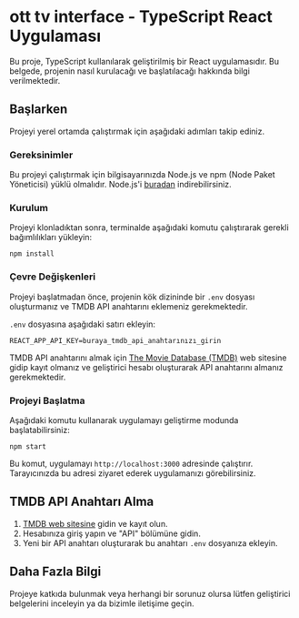 # ott tv interface - TypeScript React Uygulaması

Bu proje, TypeScript kullanılarak geliştirilmiş bir React uygulamasıdır. Bu belgede, projenin nasıl kurulacağı ve başlatılacağı hakkında bilgi verilmektedir.

## Başlarken

Projeyi yerel ortamda çalıştırmak için aşağıdaki adımları takip ediniz.

### Gereksinimler

Bu projeyi çalıştırmak için bilgisayarınızda Node.js ve npm (Node Paket Yöneticisi) yüklü olmalıdır. Node.js'i [buradan](https://nodejs.org/) indirebilirsiniz.

### Kurulum

Projeyi klonladıktan sonra, terminalde aşağıdaki komutu çalıştırarak gerekli bağımlılıkları yükleyin:

```
npm install
```

### Çevre Değişkenleri

Projeyi başlatmadan önce, projenin kök dizininde bir `.env` dosyası oluşturmanız ve TMDB API anahtarını eklemeniz gerekmektedir.

`.env` dosyasına aşağıdaki satırı ekleyin:

```
REACT_APP_API_KEY=buraya_tmdb_api_anahtarınızı_girin
```

TMDB API anahtarını almak için [The Movie Database (TMDB)](https://www.themoviedb.org/) web sitesine gidip kayıt olmanız ve geliştirici hesabı oluşturarak API anahtarını almanız gerekmektedir.

### Projeyi Başlatma

Aşağıdaki komutu kullanarak uygulamayı geliştirme modunda başlatabilirsiniz:

```
npm start
```

Bu komut, uygulamayı `http://localhost:3000` adresinde çalıştırır. Tarayıcınızda bu adresi ziyaret ederek uygulamanızı görebilirsiniz.

## TMDB API Anahtarı Alma

1. [TMDB web sitesine](https://www.themoviedb.org/) gidin ve kayıt olun.
2. Hesabınıza giriş yapın ve "API" bölümüne gidin.
3. Yeni bir API anahtarı oluşturarak bu anahtarı `.env` dosyanıza ekleyin.

## Daha Fazla Bilgi

Projeye katkıda bulunmak veya herhangi bir sorunuz olursa lütfen geliştirici belgelerini inceleyin ya da bizimle iletişime geçin.